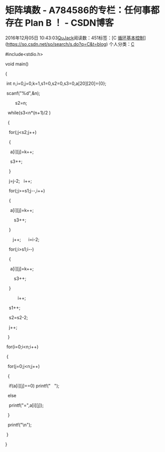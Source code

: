# 矩阵填数 - A784586的专栏：任何事都存在 Plan B ！ - CSDN博客





2016年12月05日 10:43:03[QuJack](https://me.csdn.net/A784586)阅读数：451标签：[C																[循环基本控制](https://so.csdn.net/so/search/s.do?q=循环基本控制&t=blog)](https://so.csdn.net/so/search/s.do?q=C&t=blog)
个人分类：[C](https://blog.csdn.net/A784586/article/category/6556738)








#include<stdio.h>

void main()

{ 

 int n,i=0,j=0,k=1,s1=0,s2=0,s3=0,a[20][20]={0};

 scanf("%d",&n);

        s2=n;

  while(s3<n*(n+1)/2 )

  {


   for(;j<s2;j++)

   {

    a[i][j]=k++; 

    s3++;

   }


   j=j-2;   i++;

   for(;j>=s1;j--,i++)

   {

    a[i][j]=k++;

       s3++;

   }

      j++;      i=i-2;


   for(;i>s1;i--)

   {

    a[i][j]=k++;

       s3++;

   }

          i++;

   s1++;

   s2=s2-2;

   j++;

  }



 for(i=0;i<n;i++)

 {

  for(j=0;j<n;j++)

  {

   if(a[i][j]==0) printf("   ");

  else

   printf("=",a[i][j]);

  }

  printf("\n");

 }

}




